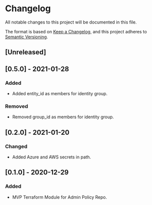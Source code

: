 # Changelog
All notable changes to this project will be documented in this file.

The format is based on [Keep a Changelog](https://keepachangelog.com/en/1.0.0/),
and this project adheres to [Semantic Versioning](https://semver.org/spec/v2.0.0.html).

## [Unreleased]

## [0.5.0] - 2021-01-28
### Added
- Added entity_id as members for identity group.

### Removed
- Removed group_id as members for identity group.

## [0.2.0] - 2021-01-20
### Changed
- Added Azure and AWS secrets in path.

## [0.1.0] - 2020-12-29
### Added
- MVP Terraform Module for Admin Policy Repo.

